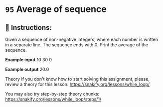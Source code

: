  # `95` Average of sequence

## 📝 Instructions:

Given a sequence of non-negative integers, where each number is written in a separate line. The sequence ends with 0. Print the average of the sequence. 

**Example input**
10
30
0

**Example output**
20.0

Theory
If you don't know how to start solving this assignment, please, review a theory for this lesson:
https://snakify.org/lessons/while_loop/   

You may also try step-by-step theory chunks:
https://snakify.org/lessons/while_loop/steps/1/